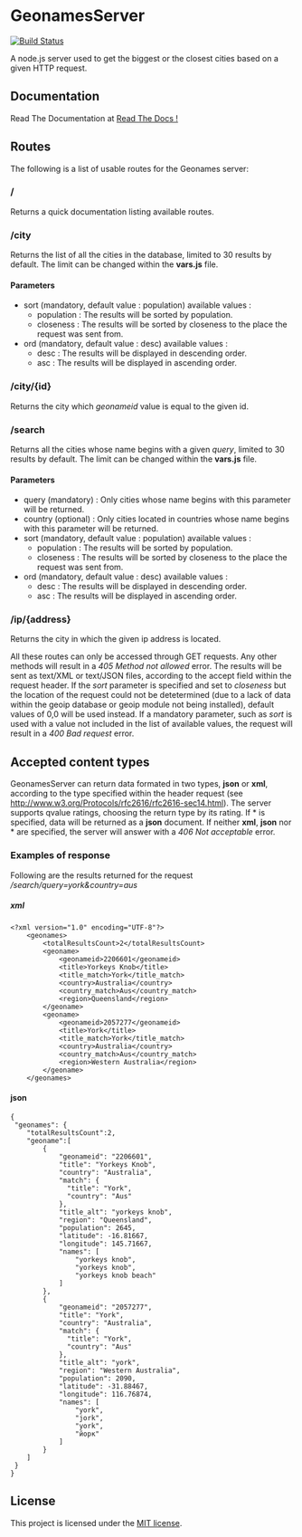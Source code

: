 # GeonamesServer

[![Build Status](https://secure.travis-ci.org/alchemy-fr/GeonamesServer.png?branch=master)](https://travis-ci.org/alchemy-fr/GeonamesServer)

A node.js server used to get the biggest or the closest cities based on a given HTTP request.

## Documentation

Read The Documentation at [Read The Docs !](https://geonames-server.readthedocs.org/)


## Routes

The following is a list of usable routes for the Geonames server:

### /

Returns a quick documentation listing available routes.

### /city

Returns the list of all the cities in the database, limited to 30 results by default. 
The limit can be changed within the **vars.js** file.

#### Parameters 

  - sort (mandatory, default value : population)
    available values :
    - population : The results will be sorted by population.
    - closeness : The results will be sorted by closeness to the place the request was sent from.
  - ord (mandatory, default value : desc)
    available values :
    - desc : The results will be displayed in descending order.
    - asc : The results will be displayed in ascending order.


### /city/{id}

Returns the city which *geonameid* value is equal to the given id.


### /search

Returns all the cities whose name begins with a given *query*, limited to 30 results by default.
The limit can be changed within the **vars.js** file.

#### Parameters

  - query (mandatory) :
    Only cities whose name begins with this parameter will be returned.
  - country (optional) :
    Only cities located in countries whose name begins with this parameter will be returned.
  - sort (mandatory, default value : population)
    available values :
    - population : The results will be sorted by population.
    - closeness : The results will be sorted by closeness to the place the request was sent from.
  - ord (mandatory, default value : desc)
    available values :
    - desc : The results will be displayed in descending order.
    - asc : The results will be displayed in ascending order.

### /ip/{address}
Returns the city in which the given ip address is located.


All these routes can only be accessed through GET requests. Any other methods will result in a 
*405 Method not allowed* error. The results will be sent as text/XML or text/JSON files, according 
to the accept field within the request header. If the *sort* parameter is specified and set to *closeness* 
but the location of the request could not be detetermined (due to a lack of data within the geoip database 
or geoip module not being installed), default values of 0,0 will be used instead. If a mandatory parameter,
such as *sort* is used with a value not included in the list of available values, the request will result
in a *400 Bad request* error.

## Accepted content types

GeonamesServer can return data formated in two types, **json** or **xml**, according to the type specified
within the header request (see http://www.w3.org/Protocols/rfc2616/rfc2616-sec14.html). The server supports
qvalue ratings, choosing the return type by its rating. If * is specified, data will be returned as a 
**json** document. If neither **xml**, **json** nor * are specified, the server will answer with a 
*406 Not acceptable* error.

### Examples of response

Following are the results returned for the request */search/query=york&country=aus*

##### xml

    <?xml version="1.0" encoding="UTF-8"?>
        <geonames>
            <totalResultsCount>2</totalResultsCount>
            <geoname>
                <geonameid>2206601</geonameid>
                <title>Yorkeys Knob</title>
                <title_match>York</title_match>
                <country>Australia</country>
                <country_match>Aus</country_match>
                <region>Queensland</region>
            </geoname>
            <geoname>
                <geonameid>2057277</geonameid>
                <title>York</title>
                <title_match>York</title_match>
                <country>Australia</country>
                <country_match>Aus</country_match>
                <region>Western Australia</region>
            </geoname> 
        </geonames>

#### json

    {
     "geonames": {
        "totalResultsCount":2,
        "geoname":[
            {
                "geonameid": "2206601",
                "title": "Yorkeys Knob",
                "country": "Australia",
                "match": {
                  "title": "York",
                  "country": "Aus"
                },
                "title_alt": "yorkeys knob",
                "region": "Queensland",
                "population": 2645,
                "latitude": -16.81667,
                "longitude": 145.71667,
                "names": [
                    "yorkeys knob",
                    "yorkeys knob",
                    "yorkeys knob beach"
                ]
            },
            {
                "geonameid": "2057277",
                "title": "York",
                "country": "Australia",
                "match": {
                  "title": "York",
                  "country": "Aus"
                },
                "title_alt": "york",
                "region": "Western Australia",
                "population": 2090,
                "latitude": -31.88467,
                "longitude": 116.76874,
                "names": [
                    "york",
                    "jork",
                    "york",
                    "йорк"
                ]
            }
        ]
     }
    }


## License

This project is licensed under the [MIT license](http://opensource.org/licenses/MIT).


